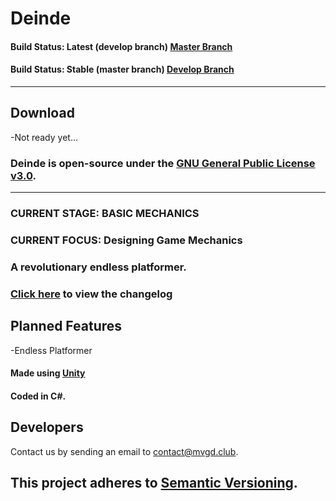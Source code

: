 # Deinde
#### Build Status: Latest (develop branch) [Master Branch](https://travis-ci.org/2TBS/Deinde.svg?branch=master)


#### Build Status: Stable (master branch) [Develop Branch](https://travis-ci.org/2TBS/Deinde.svg?branch=develop)

___
## **Download** 
-Not ready yet...

### Deinde is open-source under the [GNU General Public License v3.0](http://www.gnu.org/licenses/gpl-3.0.en.html).
___
### **CURRENT STAGE: BASIC MECHANICS**
### **CURRENT FOCUS: Designing Game Mechanics**

### A revolutionary endless platformer.

### [Click here](https://github.com/2TBS/Deinde/blob/master/CHANGELOG.md) to view the changelog

## Planned Features
  -Endless Platformer
  
#### Made using [Unity](https://unity3d.com)

#### Coded in C\#.

## Developers
 
Contact us by sending an email to [contact@mvgd.club](mailto:contact@mvgd.club).

## This project adheres to [Semantic Versioning](semver.org).
